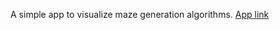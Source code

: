 A simple app to visualize maze generation algorithms. [App link](https://shouvikghosh2048.github.io/maze-generation-algorithms/)
